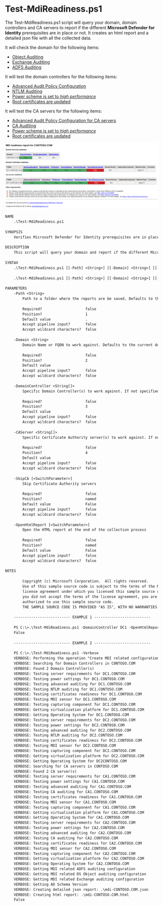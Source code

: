# Test-MdiReadiness.ps1

The Test-MdiReadiness.ps1 script will query your domain, domain controllers and CA servers to report if the different **Microsoft Defender for Identity** prerequisites are in place or not. It creates an html report and a detailed json file with all the collected data.

It will check the domain for the following items:

- [Object Auditing](https://aka.ms/mdi/objectauditing)
- [Exchange Auditing](https://aka.ms/mdi/exchangeauditing)
- [ADFS Auditing](https://aka.ms/mdi/adfsauditing)

It will test the domain controllers for the following items:

- [Advanced Audit Policy Configuration](https://aka.ms/mdi/advancedauditing)
- [NTLM Auditing](https://aka.ms/mdi/ntlmauditing)
- [Power scheme is set to *high performance*](https://aka.ms/mdi/powersettings)
- [Root certificates are updated](https://aka.ms/mdi/rootcertificates)

It will test the CA servers for the following items:

- [Advanced Audit Policy Configuration for CA servers](https://aka.ms/mdi/advancedauditingca)
- [CA Auditing](https://aka.ms/mdi/caauditing)
- [Power scheme is set to *high performance*](https://aka.ms/mdi/powersettings)
- [Root certificates are updated](https://aka.ms/mdi/rootcertificates)

![example html report](html-report.png)

```txt
NAME
    .\Test-MdiReadiness.ps1

SYNOPSIS
    Verifies Microsoft Defender for Identity prerequisites are in place

DESCRIPTION
    This script will query your domain and report if the different Microsoft Defender for Identity prerequisites are in place. It creates an html report and a detailed json file with all the collected data.

SYNTAX
    .\Test-MdiReadiness.ps1 [[-Path] <String>] [[-Domain] <String>] [[-DomainController] <String[]>] [[-CAServer] <String[]>] [-OpenHtmlReport] [-WhatIf] [-Confirm] [<CommonParameters>]

    .\Test-MdiReadiness.ps1 [[-Path] <String>] [[-Domain] <String>] [[-DomainController] <String[]>] [-SkipCA] [-OpenHtmlReport] [-WhatIf] [-Confirm] [<CommonParameters>]

PARAMETERS
    -Path <String>
        Path to a folder where the reports are be saved. Defaults to the current folder.

        Required?                    false
        Position?                    1
        Default value                .
        Accept pipeline input?       false
        Accept wildcard characters?  false

    -Domain <String>
        Domain Name or FQDN to work against. Defaults to the current domain.

        Required?                    false
        Position?                    2
        Default value
        Accept pipeline input?       false
        Accept wildcard characters?  false

    -DomainController <String[]>
        Specific Domain Controller(s) to work against. If not specified, it will query AD for the list of DCs in the domain.

        Required?                    false
        Position?                    3
        Default value
        Accept pipeline input?       false
        Accept wildcard characters?  false

    -CAServer <String[]>
        Specific Certificate Authority server(s) to work against. If not specified, it will query AD for the members of the "Cert Publishers" group.

        Required?                    false
        Position?                    4
        Default value
        Accept pipeline input?       false
        Accept wildcard characters?  false

    -SkipCA [<SwitchParameter>]
        Skip Certificate Authority servers

        Required?                    false
        Position?                    named
        Default value                False
        Accept pipeline input?       false
        Accept wildcard characters?  false

    -OpenHtmlReport [<SwitchParameter>]
        Open the HTML report at the end of the collection process

        Required?                    false
        Position?                    named
        Default value                False
        Accept pipeline input?       false
        Accept wildcard characters?  false

NOTES

        Copyright (c) Microsoft Corporation.  All rights reserved.
        Use of this sample source code is subject to the terms of the Microsoft
        license agreement under which you licensed this sample source code. If
        you did not accept the terms of the license agreement, you are not
        authorized to use this sample source code.
        THE SAMPLE SOURCE CODE IS PROVIDED "AS IS", WITH NO WARRANTIES.

    -------------------------- EXAMPLE 1 --------------------------

    PS C:\>.\Test-MdiReadiness.ps1 -DomainController DC1 -OpenHtmlReport
    False

    -------------------------- EXAMPLE 2 --------------------------

    PS C:\>.\Test-MdiReadiness.ps1 -Verbose
    VERBOSE: Performing the operation "Create MDI related configuration reports" on target "CONTOSO.COM".
    VERBOSE: Searching for Domain Controllers in CONTOSO.COM
    VERBOSE: Found 2 Domain Controller(s)
    VERBOSE: Testing server requirements for DC1.CONTOSO.COM
    VERBOSE: Testing power settings for DC1.CONTOSO.COM
    VERBOSE: Testing advanced auditing for DC1.CONTOSO.COM
    VERBOSE: Testing NTLM auditing for DC1.CONTOSO.COM
    VERBOSE: Testing certificates readiness for DC1.CONTOSO.COM
    VERBOSE: Testing MDI sensor for DC1.CONTOSO.COM
    VERBOSE: Testing capturing component for DC1.CONTOSO.COM
    VERBOSE: Getting virtualization platform for DC1.CONTOSO.COM
    VERBOSE: Getting Operating System for DC1.CONTOSO.COM
    VERBOSE: Testing server requirements for DC2.CONTOSO.COM
    VERBOSE: Testing power settings for DC2.CONTOSO.COM
    VERBOSE: Testing advanced auditing for DC2.CONTOSO.COM
    VERBOSE: Testing NTLM auditing for DC2.CONTOSO.COM
    VERBOSE: Testing certificates readiness for DC2.CONTOSO.COM
    VERBOSE: Testing MDI sensor for DC2.CONTOSO.COM
    VERBOSE: Testing capturing component for DC2.CONTOSO.COM
    VERBOSE: Getting virtualization platform for DC2.CONTOSO.COM
    VERBOSE: Getting Operating System for DC2CONTOSO.COM
    VERBOSE: Searching for CA servers in CONTOSO.COM
    VERBOSE: Found 2 CA server(s)
    VERBOSE: Testing server requirements for CA1.CONTOSO.COM
    VERBOSE: Testing power settings for CA1.CONTOSO.COM
    VERBOSE: Testing advanced auditing for CA1.CONTOSO.COM
    VERBOSE: Testing CA auditing for CA1.CONTOSO.COM
    VERBOSE: Testing certificates readiness for CA1.CONTOSO.COM
    VERBOSE: Testing MDI sensor for CA1.CONTOSO.COM
    VERBOSE: Testing capturing component for CA1.CONTOSO.COM
    VERBOSE: Getting virtualization platform for CA1.CONTOSO.COM
    VERBOSE: Getting Operating System for CA1.CONTOSO.COM
    VERBOSE: Testing server requirements for CA2.CONTOSO.COM
    VERBOSE: Testing power settings for CA2.CONTOSO.COM
    VERBOSE: Testing advanced auditing for CA2.CONTOSO.COM
    VERBOSE: Testing CA auditing for CA2.CONTOSO.COM
    VERBOSE: Testing certificates readiness for CA2.CONTOSO.COM
    VERBOSE: Testing MDI sensor for CA2.CONTOSO.COM
    VERBOSE: Testing capturing component for CA2.CONTOSO.COM
    VERBOSE: Getting virtualization platform for CA2.CONTOSO.COM
    VERBOSE: Getting Operating System for CA2.CONTOSO.COM
    VERBOSE: Getting MDI related ADFS auditing configuration
    VERBOSE: Getting MDI related DS Object auditing configuration
    VERBOSE: Getting MDI related Exchange auditing configuration
    VERBOSE: Getting AD Schema Version
    VERBOSE: Creating detailed json report: .\mdi-CONTOSO.COM.json
    VERBOSE: Creating html report: .\mdi-CONTOSO.COM.html
    False
```
